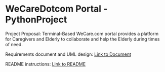 # WeCareDotcom Portal - PythonProject

Project Proposal: 
Terminal-Based WeCare.com portal provides a platform for Caregivers and Elderly to collaborate and help the
Elderly during times of need.

Requirements document and UML design:
[Link to Document](https://drive.google.com/file/d/0B001FQ0BkWWqaURhb2xiZS0xWkk/view?usp=sharing)

README instructions: 
[Link to README](https://drive.google.com/folderview?id=0B3350vBZKa7MaUJTaUdzWFlCUkU&usp=sharing)

